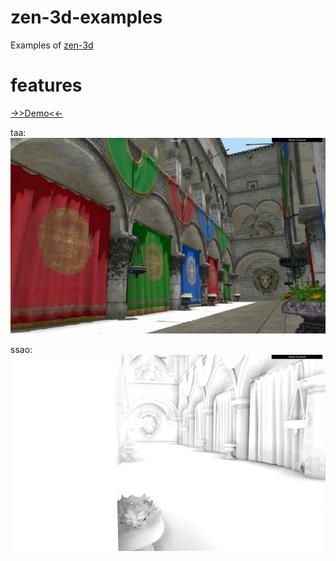 zen-3d-examples
========

Examples of [zen-3d](https://shawn0326.github.io/zen-3d)

features
========

[->>Demo<<-](https://shawn0326.github.io/zen-3d-examples/)

taa:
![sponza_taa](./assets/screenshots/sponza_taa.jpg)

ssao:
![sponza_ssao](./assets/screenshots/sponza_ssao.jpg)